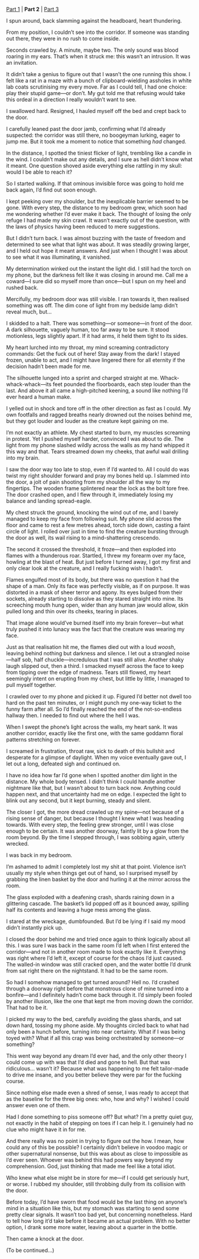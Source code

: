[Part 1](https://www.reddit.com/r/nosleep/comments/1m69ubb) | **Part 2** | [Part 3](https://www.reddit.com/r/nosleep/comments/1m80rg4/has_someone_built_an_exact_replica_of_my_bedroom/)

I spun around, back slamming against the headboard, heart thundering.

From my position, I couldn’t see into the corridor. If someone was standing out there, they were in no rush to come inside.

Seconds crawled by. A minute, maybe two. The only sound was blood roaring in my ears. That’s when it struck me: this wasn’t an intrusion. It was an invitation.

It didn’t take a genius to figure out that I wasn’t the one running this show. I felt like a rat in a maze with a bunch of clipboard-wielding assholes in white lab coats scrutinising my every move. Far as I could tell, I had one choice: play their stupid game—or don’t. My gut told me that refusing would take this ordeal in a direction I really wouldn’t want to see.

I swallowed hard. Resigned, I hauled myself off the bed and crept back to the door.

I carefully leaned past the door jamb, confirming what I’d already suspected: the corridor was still there, no boogeyman lurking, eager to jump me. But it took me a moment to notice that something *had* changed.

In the distance, I spotted the tiniest flicker of light, trembling like a candle in the wind. I couldn’t make out any details, and I sure as hell didn’t know what it meant. One question shoved aside everything else rattling in my skull: would I be able to reach it?

So I started walking. If that ominous invisible force was going to hold me back again, I’d find out soon enough.

I kept peeking over my shoulder, but the inexplicable barrier seemed to be gone. With every step, the distance to my bedroom grew, which soon had me wondering whether I’d ever make it back. The thought of losing the only refuge I had made my skin crawl. It wasn’t exactly out of the question, with the laws of physics having been reduced to mere suggestions.

But I didn’t turn back. I was almost buzzing with the taste of freedom and determined to see what that light was about. It was steadily growing larger, and I held out hope it meant answers. And just when I thought I was about to see what it was illuminating, it vanished.

My determination winked out the instant the light did. I still had the torch on my phone, but the darkness felt like it was closing in around me. Call me a coward—I sure did so myself more than once—but I spun on my heel and rushed back.

Mercifully, my bedroom door was still visible. I ran towards it, then realised something was off. The dim cone of light from my bedside lamp didn’t reveal much, but…

I skidded to a halt. There was something—or someone—in front of the door. A dark silhouette, vaguely human, too far away to be sure. It stood motionless, legs slightly apart. If it had arms, it held them tight to its sides.

My heart lurched into my throat, my mind screaming contradictory commands: Get the fuck out of here! Stay away from the dark! I stayed frozen, unable to act, and I might have lingered there for all eternity if the decision hadn’t been made for me.

The silhouette lunged into a sprint and charged straight at me. Whack-whack-whack—its feet pounded the floorboards, each step louder than the last. And above it all came a high-pitched keening, a sound like nothing I’d ever heard a human make.

I yelled out in shock and tore off in the other direction as fast as I could. My own footfalls and ragged breaths nearly drowned out the noises behind me, but they got louder and louder as the creature kept gaining on me.

I’m not exactly an athlete. My chest started to burn, my muscles screaming in protest. Yet I pushed myself harder, convinced I was about to die. The light from my phone slashed wildly across the walls as my hand whipped it this way and that. Tears streamed down my cheeks, that awful wail drilling into my brain.

I saw the door way too late to stop, even if I’d wanted to. All I could do was twist my right shoulder forward and pray my bones held up. I slammed into the door, a jolt of pain shooting from my shoulder all the way to my fingertips. The wooden frame splintered near the lock as the bolt tore free. The door crashed open, and I flew through it, immediately losing my balance and landing spread-eagle.

My chest struck the ground, knocking the wind out of me, and I barely managed to keep my face from following suit. My phone slid across the floor and came to rest a few metres ahead, torch side down, casting a faint circle of light. I rolled over just in time to find the creature bursting through the door as well, its wail rising to a mind-shattering crescendo.

The second it crossed the threshold, it froze—and then exploded into flames with a thunderous roar. Startled, I threw my forearm over my face, howling at the blast of heat. But just before I turned away, I got my first and only clear look at the creature, and I really fucking wish I hadn’t.

Flames engulfed most of its body, but there was no question it had the shape of a man. Only its face was perfectly visible, as if on purpose. It was distorted in a mask of sheer terror and agony. Its eyes bulged from their sockets, already starting to dissolve as they stared straight into mine. Its screeching mouth hung open, wider than any human jaw would allow, skin pulled long and thin over its cheeks, tearing in places.

That image alone would’ve burned itself into my brain forever—but what truly pushed it into lunacy was the fact that the creature was wearing my face.

Just as that realisation hit me, the flames died out with a loud *woosh*, leaving behind nothing but darkness and silence. I let out a strangled noise—half sob, half chuckle—incredulous that I was still alive. Another shaky laugh slipped out, then a third. I smacked myself across the face to keep from tipping over the edge of madness. Tears still flowed, my heart seemingly intent on erupting from my chest, but little by little, I managed to pull myself together.

I crawled over to my phone and picked it up. Figured I’d better not dwell too hard on the past ten minutes, or I might punch my one-way ticket to the funny farm after all. So I’d finally reached the end of the not-so-endless hallway then. I needed to find out where the hell I was.

When I swept the phone’s light across the walls, my heart sank. It was another corridor, exactly like the first one, with the same goddamn floral patterns stretching on forever.

I screamed in frustration, throat raw, sick to death of this bullshit and desperate for a glimpse of daylight. When my voice eventually gave out, I let out a long, defeated sigh and continued on.

I have no idea how far I’d gone when I spotted another dim light in the distance. My whole body tensed. I didn’t think I could handle another nightmare like that, but I wasn’t about to turn back now. Anything could happen next, and that uncertainty had me on edge. I expected the light to blink out any second, but it kept burning, steady and silent.

The closer I got, the more dread crawled up my spine—not because of a rising sense of danger, but because I thought I knew what I was heading towards. With every step, the feeling grew stronger, until I was close enough to be certain. It was another doorway, faintly lit by a glow from the room beyond. By the time I stepped through, I was sobbing again, utterly wrecked.

I was back in my bedroom.

I’m ashamed to admit I completely lost my shit at that point. Violence isn’t usually my style when things get out of hand, so I surprised myself by grabbing the linen basket by the door and hurling it at the mirror across the room.

The glass exploded with a deafening crash, shards raining down in a glittering cascade. The basket’s lid popped off as it bounced away, spilling half its contents and leaving a huge mess among the glass.

I stared at the wreckage, dumbfounded. But I’d be lying if I said my mood didn’t instantly pick up.

I closed the door behind me and tried once again to think logically about all this. I was sure I was back in the same room I’d left when I first entered the corridor—and not in another room made to look exactly like it. Everything was right where I’d left it, except of course for the chaos I’d just caused. The walled-in window was still cracked open, and the water bottle I’d drunk from sat right there on the nightstand. It had to be the same room.

So had I somehow managed to get turned around? Hell no. I’d crashed through a doorway right before that monstrous clone of mine turned into a bonfire—and I definitely hadn’t come back through it. I’d simply been fooled by another illusion, like the one that kept me from moving down the corridor. That had to be it.

I picked my way to the bed, carefully avoiding the glass shards, and sat down hard, tossing my phone aside. My thoughts circled back to what had only been a hunch before, turning into near certainty. What if I was being toyed with? What if all this crap was being orchestrated by someone—or something?

This went way beyond any dream I’d ever had, and the only other theory I could come up with was that I’d died and gone to hell. But that was ridiculous… wasn’t it? Because what was happening to me felt tailor-made to drive me insane, and you better believe they were par for the fucking course.

Since nothing else made even a shred of sense, I was ready to accept that as the baseline for the three big ones: who, how and why? I wished I could answer even one of them.

Had I done something to piss someone off? But what? I’m a pretty quiet guy, not exactly in the habit of stepping on toes if I can help it. I genuinely had no clue who might have it in for me.

And there really was no point in trying to figure out the how. I mean, how could any of this be possible? I certainly didn’t believe in voodoo magic or other supernatural nonsense, but this was about as close to impossible as I’d ever seen. Whoever was behind this had powers way beyond my comprehension. God, just thinking that made me feel like a total idiot.

Who knew what else might be in store for me—if I could get seriously hurt, or worse. I rubbed my shoulder, still throbbing dully from its collision with the door.

Before today, I’d have sworn that food would be the last thing on anyone’s mind in a situation like this, but my stomach was starting to send some pretty clear signals. It wasn’t too bad yet, but concerning nonetheless. Hard to tell how long it’d take before it became an actual problem. With no better option, I drank some more water, leaving about a quarter in the bottle.

Then came a knock at the door.

(To be continued...)